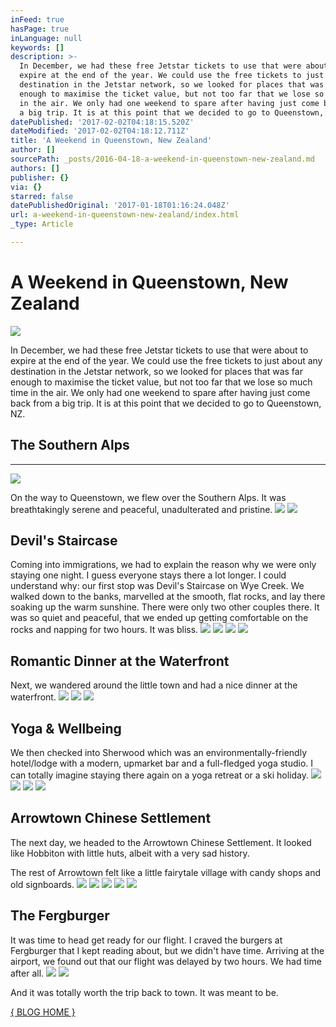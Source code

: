 ```yaml
---
inFeed: true
hasPage: true
inLanguage: null
keywords: []
description: >-
  In December, we had these free Jetstar tickets to use that were about to
  expire at the end of the year. We could use the free tickets to just about any
  destination in the Jetstar network, so we looked for places that was far
  enough to maximise the ticket value, but not too far that we lose so much time
  in the air. We only had one weekend to spare after having just come back from
  a big trip. It is at this point that we decided to go to Queenstown, NZ.
datePublished: '2017-02-02T04:18:15.520Z'
dateModified: '2017-02-02T04:18:12.711Z'
title: 'A Weekend in Queenstown, New Zealand'
author: []
sourcePath: _posts/2016-04-18-a-weekend-in-queenstown-new-zealand.md
authors: []
publisher: {}
via: {}
starred: false
datePublishedOriginal: '2017-01-18T01:16:24.048Z'
url: a-weekend-in-queenstown-new-zealand/index.html
_type: Article

---
```

# A Weekend in Queenstown, New Zealand
![](https://the-grid-user-content.s3-us-west-2.amazonaws.com/b89407a7-5cd6-49e4-9533-7661203b2af7.jpg)

In December, we had these free Jetstar tickets to use that were about to expire at the end of the year. We could use the free tickets to just about any destination in the Jetstar network, so we looked for places that was far enough to maximise the ticket value, but not too far that we lose so much time in the air. We only had one weekend to spare after having just come back from a big trip. It is at this point that we decided to go to Queenstown, NZ.

## The Southern Alps

---

![](https://the-grid-user-content.s3-us-west-2.amazonaws.com/abfc2fb8-51db-477c-9117-73a7d5f5d8df.jpg)

On the way to Queenstown, we flew over the Southern Alps. It was breathtakingly serene and peaceful, unadulterated and pristine.
![](https://the-grid-user-content.s3-us-west-2.amazonaws.com/b2259d6d-f780-400e-b92b-a664cfb18d8c.jpg)
![](https://the-grid-user-content.s3-us-west-2.amazonaws.com/9eda8982-ced6-4d6f-a498-8760ebac05e8.jpg)

## Devil's Staircase

Coming into immigrations, we had to explain the reason why we were only staying one night. I guess everyone stays there a lot longer. I could understand why: our first stop was Devil's Staircase on Wye Creek. We walked down to the banks, marvelled at the smooth, flat rocks, and lay there soaking up the warm sunshine. There were only two other couples there. It was so quiet and peaceful, that we ended up getting comfortable on the rocks and napping for two hours. It was bliss.
![](https://the-grid-user-content.s3-us-west-2.amazonaws.com/d9614701-c016-4254-a3cf-b0675d9eab88.jpg)
![](https://the-grid-user-content.s3-us-west-2.amazonaws.com/4d3c1421-b7a9-4add-899b-21c27c798e32.jpg)
![](https://the-grid-user-content.s3-us-west-2.amazonaws.com/822b68bd-1359-43ff-8d04-a689804b5fc8.jpg)
![](https://the-grid-user-content.s3-us-west-2.amazonaws.com/c89da20b-95a4-4575-81a0-64c62ea0df73.jpg)

## Romantic Dinner at the Waterfront

Next, we wandered around the little town and had a nice dinner at the waterfront.
![](https://the-grid-user-content.s3-us-west-2.amazonaws.com/4ea9fa09-df35-4508-821d-76ad43e53d72.jpg)
![](https://the-grid-user-content.s3-us-west-2.amazonaws.com/fad84713-4219-4ee5-8763-1fe912a8add3.jpg)
![](https://the-grid-user-content.s3-us-west-2.amazonaws.com/237b5d8a-bd55-4233-97ca-96d0a0ec5f1c.jpg)

## Yoga & Wellbeing

We then checked into Sherwood which was an environmentally-friendly hotel/lodge with a modern, upmarket bar and a full-fledged yoga studio. I can totally imagine staying there again on a yoga retreat or a ski holiday.
![](https://the-grid-user-content.s3-us-west-2.amazonaws.com/eb9360dc-1639-4bbd-a802-0e88f1448078.jpg)
![](https://the-grid-user-content.s3-us-west-2.amazonaws.com/a50516ef-d388-49bb-8751-73c2c61a124a.jpg)
![](https://the-grid-user-content.s3-us-west-2.amazonaws.com/295ba876-d9fb-4651-9cc4-49aa35151406.jpg)
![](https://the-grid-user-content.s3-us-west-2.amazonaws.com/80fb03bf-4208-4a1e-8eb6-2945b0280809.jpg)

## Arrowtown Chinese Settlement

The next day, we headed to the Arrowtown Chinese Settlement. It looked like Hobbiton with little huts, albeit with a very sad history.

The rest of Arrowtown felt like a little fairytale village with candy shops and old signboards.
![](https://the-grid-user-content.s3-us-west-2.amazonaws.com/44b8a7e7-2213-461c-8e24-965fdb7c469e.jpg)
![](https://the-grid-user-content.s3-us-west-2.amazonaws.com/4cc6067a-c0da-4cab-b222-f1ed1b7e7b2b.jpg)
![](https://the-grid-user-content.s3-us-west-2.amazonaws.com/905301fa-cc13-4cda-87b8-f59391409764.jpg)
![](https://the-grid-user-content.s3-us-west-2.amazonaws.com/2edec24e-d177-4be2-be99-a402a1f0ef08.jpg)
![](https://the-grid-user-content.s3-us-west-2.amazonaws.com/02656520-86d7-46ff-b265-eab1dadad9a3.jpg)

## The Fergburger

It was time to head get ready for our flight. I craved the burgers at Fergburger that I kept reading about, but we didn't have time. Arriving at the airport, we found out that our flight was delayed by two hours. We had time after all.
![](https://the-grid-user-content.s3-us-west-2.amazonaws.com/221c9ca4-1fec-4eb8-8598-afb76fbcbd59.jpg)
![](https://the-grid-user-content.s3-us-west-2.amazonaws.com/85bc8afb-6851-4b9f-a292-6b673afecbc2.jpg)

And it was totally worth the trip back to town. It was meant to be.

[{ BLOG HOME }][0]

[0]: http://blog.eightcorners.co/